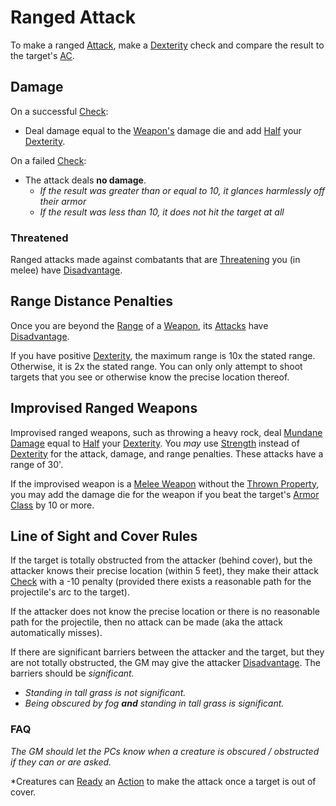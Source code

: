# Ranged Attack

To make a ranged [Attack](Attack.md), make a [Dexterity](../../Player%20Characters/Abilities/Dexterity.md) check and compare the result to the target's [AC](../../Player%20Characters/Derived%20Statistics/Armor%20Class.md).

## Damage

On a successful [Check](../Core%20Procedures/Check.md):

- Deal damage equal to the [Weapon's](../../Items%20and%20Gear/Weapons/Weapons.md) damage die and add [Half](../Core%20Procedures/Half.md) your [Dexterity](../../Player%20Characters/Abilities/Dexterity.md).

On a failed [Check](../Core%20Procedures/Check.md):

- The attack deals **no damage**.
	- *If the result was greater than or equal to 10, it glances harmlessly off their armor*
	- *If the result was less than 10, it does not hit the target at all*

### Threatened

Ranged attacks made against combatants that are [Threatening](../Conditions/Threatened.md) you (in melee) have [Disadvantage](../Die%20Rolling%20Mechanics/Disadvantage.md).

## Range Distance Penalties

Once you are beyond the [Range](../../Items%20and%20Gear/Weapon%20Properties/Ranged%20Property.md) of a [Weapon](../../Items%20and%20Gear/Weapons/Weapons.md), its [Attacks](Attack.md) have [Disadvantage](../Die%20Rolling%20Mechanics/Disadvantage.md).

If you have positive [Dexterity](../../Player%20Characters/Abilities/Dexterity.md), the maximum range is 10x the stated range. Otherwise, it is 2x the stated range. You can only only attempt to shoot targets that you see or otherwise know the precise location thereof.

## Improvised Ranged Weapons

Improvised ranged weapons, such as throwing a heavy rock, deal [Mundane Damage](Damage%20Types/Mundane%20Damage.md) equal to [Half](../Core%20Procedures/Half.md) your [Dexterity](../../Player%20Characters/Abilities/Dexterity.md). You *may* use [Strength](../../Player%20Characters/Abilities/Strength.md) instead of [Dexterity](../../Player%20Characters/Abilities/Dexterity.md) for the attack, damage, and range penalties. These attacks have a range of 30'.

If the improvised weapon is a [Melee Weapon](../../Items%20and%20Gear/Weapon%20Properties/Melee%20Property.md) without the [Thrown Property](../../Items%20and%20Gear/Weapon%20Properties/Thrown%20Property.md), you may add the damage die for the weapon if you beat the target's [Armor Class](../../Player%20Characters/Derived%20Statistics/Armor%20Class.md) by 10 or more.

## Line of Sight and Cover Rules

If the target is totally obstructed from the attacker (behind cover), but the attacker knows their precise location (within 5 feet), they make their attack [Check](../Core%20Procedures/Check.md) with a -10 penalty (provided there exists a reasonable path for the projectile's arc to the target).

If the attacker does not know the precise location or there is no reasonable path for the projectile, then no attack can be made (aka the attack automatically misses).

If there are significant barriers between the attacker and the target, but they are not totally obstructed, the GM may give the attacker [Disadvantage](../Die%20Rolling%20Mechanics/Disadvantage.md). The barriers should be *significant.*

- *Standing in tall grass is not significant.*
- *Being obscured by fog **and** standing in tall grass is significant.*

### FAQ

*The GM should let the PCs know when a creature is obscured / obstructed if they can or are asked.*

*Creatures can [Ready](Reaction.md#Ready) an [Action](../Core%20Procedures/Action.md) to make the attack once a target is out of cover.
